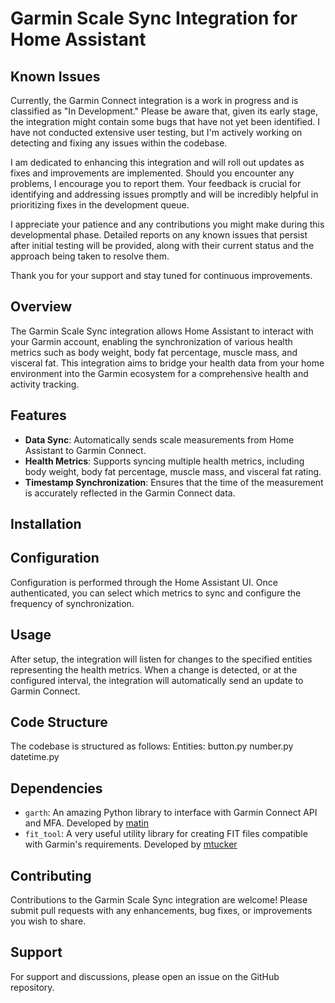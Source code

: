 # Garmin Scale Sync Integration for Home Assistant

## Known Issues

Currently, the Garmin Connect integration is a work in progress and is classified as "In Development." Please be aware that, given its early stage, the integration might contain some bugs that have not yet been identified. I have not conducted extensive user testing, but I'm actively working on detecting and fixing any issues within the codebase.

I am dedicated to enhancing this integration and will roll out updates as fixes and improvements are implemented. Should you encounter any problems, I encourage you to report them. Your feedback is crucial for identifying and addressing issues promptly and will be incredibly helpful in prioritizing fixes in the development queue.

I appreciate your patience and any contributions you might make during this developmental phase. Detailed reports on any known issues that persist after initial testing will be provided, along with their current status and the approach being taken to resolve them.

Thank you for your support and stay tuned for continuous improvements.


## Overview
The Garmin Scale Sync integration allows Home Assistant to interact with your Garmin account, enabling the synchronization of various health metrics such as body weight, body fat percentage, muscle mass, and visceral fat. This integration aims to bridge your health data from your home environment into the Garmin ecosystem for a comprehensive health and activity tracking.

## Features
- **Data Sync**: Automatically sends scale measurements from Home Assistant to Garmin Connect.
- **Health Metrics**: Supports syncing multiple health metrics, including body weight, body fat percentage, muscle mass, and visceral fat rating.
- **Timestamp Synchronization**: Ensures that the time of the measurement is accurately reflected in the Garmin Connect data.

## Installation



## Configuration
Configuration is performed through the Home Assistant UI. Once authenticated, you can select which metrics to sync and configure the frequency of synchronization.

## Usage
After setup, the integration will listen for changes to the specified entities representing the health metrics. When a change is detected, or at the configured interval, the integration will automatically send an update to Garmin Connect.

## Code Structure
The codebase is structured as follows:
Entities:
button.py
number.py
datetime.py

## Dependencies
- `garth`: An amazing Python library to interface with Garmin Connect API and MFA. Developed by [matin](https://github.com/matin)
- `fit_tool`: A very useful utility library for creating FIT files compatible with Garmin's requirements. Developed by [mtucker](https://pypi.org/user/mtucker)

## Contributing
Contributions to the Garmin Scale Sync integration are welcome! Please submit pull requests with any enhancements, bug fixes, or improvements you wish to share.

## Support
For support and discussions, please open an issue on the GitHub repository.



